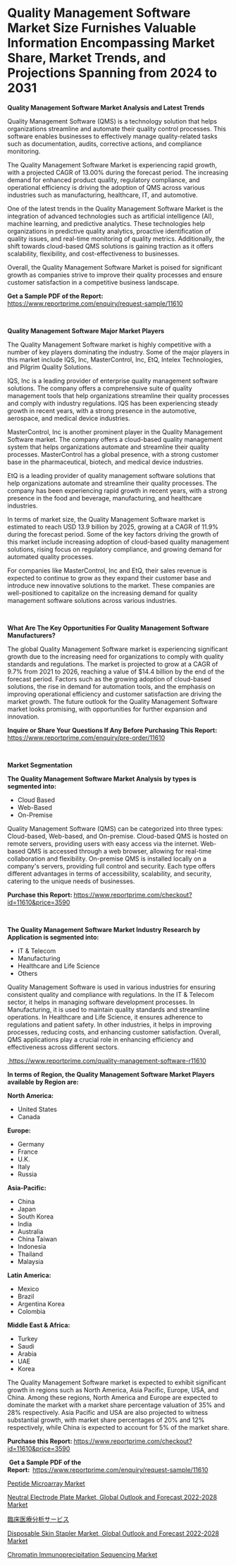<p><h1>Quality Management Software Market Size Furnishes Valuable Information Encompassing Market Share, Market Trends, and Projections Spanning from 2024 to 2031</h1></p><p><strong>Quality Management Software Market Analysis and Latest Trends</strong></p>
<p><p>Quality Management Software (QMS) is a technology solution that helps organizations streamline and automate their quality control processes. This software enables businesses to effectively manage quality-related tasks such as documentation, audits, corrective actions, and compliance monitoring.</p><p>The Quality Management Software Market is experiencing rapid growth, with a projected CAGR of 13.00% during the forecast period. The increasing demand for enhanced product quality, regulatory compliance, and operational efficiency is driving the adoption of QMS across various industries such as manufacturing, healthcare, IT, and automotive.</p><p>One of the latest trends in the Quality Management Software Market is the integration of advanced technologies such as artificial intelligence (AI), machine learning, and predictive analytics. These technologies help organizations in predictive quality analytics, proactive identification of quality issues, and real-time monitoring of quality metrics. Additionally, the shift towards cloud-based QMS solutions is gaining traction as it offers scalability, flexibility, and cost-effectiveness to businesses.</p><p>Overall, the Quality Management Software Market is poised for significant growth as companies strive to improve their quality processes and ensure customer satisfaction in a competitive business landscape.</p></p>
<p><strong>Get a Sample PDF of the Report:&nbsp;</strong> <a href="https://www.reportprime.com/enquiry/request-sample/11610">https://www.reportprime.com/enquiry/request-sample/11610</a></p>
<p>&nbsp;</p>
<p><strong>Quality Management Software Major Market Players</strong></p>
<p><p>The Quality Management Software market is highly competitive with a number of key players dominating the industry. Some of the major players in this market include IQS, Inc, MasterControl, Inc, EtQ, Intelex Technologies, and Pilgrim Quality Solutions.</p><p>IQS, Inc is a leading provider of enterprise quality management software solutions. The company offers a comprehensive suite of quality management tools that help organizations streamline their quality processes and comply with industry regulations. IQS has been experiencing steady growth in recent years, with a strong presence in the automotive, aerospace, and medical device industries.</p><p>MasterControl, Inc is another prominent player in the Quality Management Software market. The company offers a cloud-based quality management system that helps organizations automate and streamline their quality processes. MasterControl has a global presence, with a strong customer base in the pharmaceutical, biotech, and medical device industries.</p><p>EtQ is a leading provider of quality management software solutions that help organizations automate and streamline their quality processes. The company has been experiencing rapid growth in recent years, with a strong presence in the food and beverage, manufacturing, and healthcare industries.</p><p>In terms of market size, the Quality Management Software market is estimated to reach USD 13.9 billion by 2025, growing at a CAGR of 11.9% during the forecast period. Some of the key factors driving the growth of this market include increasing adoption of cloud-based quality management solutions, rising focus on regulatory compliance, and growing demand for automated quality processes.</p><p>For companies like MasterControl, Inc and EtQ, their sales revenue is expected to continue to grow as they expand their customer base and introduce new innovative solutions to the market. These companies are well-positioned to capitalize on the increasing demand for quality management software solutions across various industries.</p></p>
<p>&nbsp;</p>
<p><strong>What Are The Key Opportunities For Quality Management Software Manufacturers?</strong></p>
<p><p>The global Quality Management Software market is experiencing significant growth due to the increasing need for organizations to comply with quality standards and regulations. The market is projected to grow at a CAGR of 9.7% from 2021 to 2026, reaching a value of $14.4 billion by the end of the forecast period. Factors such as the growing adoption of cloud-based solutions, the rise in demand for automation tools, and the emphasis on improving operational efficiency and customer satisfaction are driving the market growth. The future outlook for the Quality Management Software market looks promising, with opportunities for further expansion and innovation.</p></p>
<p><strong>Inquire or Share Your Questions If Any Before Purchasing This Report:</strong> <a href="https://www.reportprime.com/enquiry/pre-order/11610">https://www.reportprime.com/enquiry/pre-order/11610</a></p>
<p>&nbsp;</p>
<p><strong>Market Segmentation</strong></p>
<p><strong>The Quality Management Software Market Analysis by types is segmented into:</strong></p>
<p><ul><li>Cloud Based</li><li>Web-Based</li><li>On-Premise</li></ul></p>
<p><p>Quality Management Software (QMS) can be categorized into three types: Cloud-based, Web-based, and On-premise. Cloud-based QMS is hosted on remote servers, providing users with easy access via the internet. Web-based QMS is accessed through a web browser, allowing for real-time collaboration and flexibility. On-premise QMS is installed locally on a company's servers, providing full control and security. Each type offers different advantages in terms of accessibility, scalability, and security, catering to the unique needs of businesses.</p></p>
<p><strong>Purchase this Report:&nbsp;</strong><a href="https://www.reportprime.com/checkout?id=11610&price=3590">https://www.reportprime.com/checkout?id=11610&price=3590</a></p>
<p>&nbsp;</p>
<p><strong>The Quality Management Software Market Industry Research by Application is segmented into:</strong></p>
<p><ul><li>IT & Telecom</li><li>Manufacturing</li><li>Healthcare and Life Science</li><li>Others</li></ul></p>
<p><p>Quality Management Software is used in various industries for ensuring consistent quality and compliance with regulations. In the IT & Telecom sector, it helps in managing software development processes. In Manufacturing, it is used to maintain quality standards and streamline operations. In Healthcare and Life Science, it ensures adherence to regulations and patient safety. In other industries, it helps in improving processes, reducing costs, and enhancing customer satisfaction. Overall, QMS applications play a crucial role in enhancing efficiency and effectiveness across different sectors.</p></p>
<p><a href="https://www.reportprime.com/quality-management-software-r11610">&nbsp;https://www.reportprime.com/quality-management-software-r11610</a></p>
<p><strong>In terms of Region, the Quality Management Software Market Players available by Region are:</strong></p>
<p>
    <p> <strong> North America: </strong>
        <ul>
            <li>United States</li>
            <li>Canada</li>
        </ul>
        </p> 
    <p> <strong> Europe: </strong>
        <ul>
            <li>Germany</li>
            <li>France</li>
            <li>U.K.</li>
            <li>Italy</li>
            <li>Russia</li>
        </ul>
        </p> 
    <p> <strong> Asia-Pacific: </strong>
        <ul>
            <li>China</li>
            <li>Japan</li>
            <li>South Korea</li>
            <li>India</li>
            <li>Australia</li>
            <li>China Taiwan</li>
            <li>Indonesia</li>
            <li>Thailand</li>
            <li>Malaysia</li>
        </ul>
        </p> 
    <p> <strong> Latin America: </strong>
        <ul>
            <li>Mexico</li>
            <li>Brazil</li>
            <li>Argentina Korea</li>
            <li>Colombia</li>
        </ul>
        </p> 
    <p> <strong> Middle East & Africa: </strong>
        <ul>
            <li>Turkey</li>
            <li>Saudi</li>
            <li>Arabia</li>
            <li>UAE</li>
            <li>Korea</li>
        </ul>
    </p>
    </p>
<p><p>The Quality Management Software market is expected to exhibit significant growth in regions such as North America, Asia Pacific, Europe, USA, and China. Among these regions, North America and Europe are expected to dominate the market with a market share percentage valuation of 35% and 28% respectively. Asia Pacific and USA are also projected to witness substantial growth, with market share percentages of 20% and 12% respectively, while China is expected to account for 5% of the market share.</p></p>
<p><strong>Purchase this Report: </strong><a href="https://www.reportprime.com/checkout?id=11610&price=3590">https://www.reportprime.com/checkout?id=11610&price=3590</a></p>
<p>&nbsp;<strong>Get a Sample PDF of the Report:&nbsp;&nbsp;</strong><a href="https://www.reportprime.com/enquiry/request-sample/11610">https://www.reportprime.com/enquiry/request-sample/11610</a></p>
<p><strong></strong></p>
<p><p><a href="https://medium.com/@beaugrant95/peptide-microarray-market-overview-global-market-trends-and-future-prospects-from-2024-to-2031-9f838b8625a7">Peptide Microarray Market</a></p><p><a href="https://issuu.com/reportprime-2/docs/neutral-electrode-plate-market-glob_42694990cd8c10">Neutral Electrode Plate Market, Global Outlook and Forecast 2022-2028 Market</a></p><p><a href="https://medium.com/@devanrutherford2002/%E3%82%B0%E3%83%AD%E3%83%BC%E3%83%90%E3%83%AB%E8%87%A8%E5%BA%8A%E5%8C%BB%E7%99%82%E5%88%86%E6%9E%90%E3%82%B5%E3%83%BC%E3%83%93%E3%82%B9%E6%A5%AD%E7%95%8C-%E7%A8%AE%E9%A1%9E-%E3%82%A2%E3%83%97%E3%83%AA%E3%82%B1%E3%83%BC%E3%82%B7%E3%83%A7%E3%83%B3-%E5%B8%82%E5%A0%B4%E3%83%97%E3%83%AC%E3%83%BC%E3%83%A4%E3%83%BC-%E5%9C%B0%E5%9F%9F%E5%88%A5%E6%88%90%E9%95%B7%E5%88%86%E6%9E%90-%E3%81%8A%E3%82%88%E3%81%B3%E5%B0%86%E6%9D%A5%E3%81%AE%E3%82%B7%E3%83%8A%E3%83%AA%E3%82%AA-2024%E5%B9%B4-2031%E5%B9%B4-a7e7b5dc7ba0">臨床医療分析サービス</a></p><p><a href="https://issuu.com/reportprime-2/docs/disposable-skin-stapler-market-glob_16fed336c01cc5">Disposable Skin Stapler Market, Global Outlook and Forecast 2022-2028 Market</a></p><p><a href="https://medium.com/@owen.mclean8956/global-chromatin-immunoprecipitation-sequencing-market-opportunities-and-forecast-for-period-from-d7d7cf892f94">Chromatin Immunoprecipitation Sequencing Market</a></p></p>
